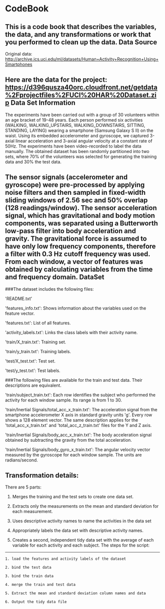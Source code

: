    CodeBook
===================================
   This is a code book that describes the variables, the data, and any transformations or work that you performed to clean up the data.
   Data Source
-----------------------------------
   
   Original data: http://archive.ics.uci.edu/ml/datasets/Human+Activity+Recognition+Using+Smartphones
   
   Here are the data for the project: https://d396qusza40orc.cloudfront.net/getdata%2Fprojectfiles%2FUCI%20HAR%20Dataset.zip
   Data Set Information
-----------------------------------
   
The experiments have been carried out with a group of 30 volunteers within an age bracket of 19-48 years. Each person performed six activities (WALKING, WALKING_UPSTAIRS, WALKING_DOWNSTAIRS, SITTING, STANDING, LAYING) wearing a smartphone (Samsung Galaxy S II) on the waist. Using its embedded accelerometer and gyroscope, we captured 3-axial linear acceleration and 3-axial angular velocity at a constant rate of 50Hz. The experiments have been video-recorded to label the data manually. The obtained dataset has been randomly partitioned into two sets, where 70% of the volunteers was selected for generating the training data and 30% the test data.
   
The sensor signals (accelerometer and gyroscope) were pre-processed by applying noise filters and then sampled in fixed-width sliding windows of 2.56 sec and 50% overlap (128 readings/window). The sensor acceleration signal, which has gravitational and body motion components, was separated using a Butterworth low-pass filter into body acceleration and gravity. The gravitational force is assumed to have only low frequency components, therefore a filter with 0.3 Hz cutoff frequency was used. From each window, a vector of features was obtained by calculating variables from the time and frequency domain.
   DataSet
-----------------------------------
  
###The dataset includes the following files:

  'README.txt'
  
  'features_info.txt': Shows information about the variables used on the feature vector.
  
  'features.txt': List of all features.
  
  'activity_labels.txt': Links the class labels with their activity name.
  
  'train/X_train.txt': Training set.
  
  'train/y_train.txt': Training labels.
  
  'test/X_test.txt': Test set.
  
  'test/y_test.txt': Test labels.

###The following files are available for the train and test data. Their descriptions are equivalent.
  
  'train/subject_train.txt': Each row identifies the subject who performed the activity for each window sample. Its range is from 1 to 30.
  
  'train/Inertial Signals/total_acc_x_train.txt': The acceleration signal from the smartphone accelerometer X axis in standard gravity units 'g'. Every row shows a 128 element vector. The same description applies for the 'total_acc_x_train.txt' and 'total_acc_z_train.txt' files for the Y and Z axis.
  
  'train/Inertial Signals/body_acc_x_train.txt': The body acceleration signal obtained by subtracting the gravity from the total acceleration.
  
  'train/Inertial Signals/body_gyro_x_train.txt': The angular velocity vector measured by the gyroscope for each window sample. The units are radians/second.
   
  Transformation details:
-----------------------------------
  
  There are 5 parts:
  
  1. Merges the training and the test sets to create one data set.
  
  2. Extracts only the measurements on the mean and standard deviation for each measurement.
  
  3. Uses descriptive activity names to name the activities in the data set
  
  4. Appropriately labels the data set with descriptive activity names.
  
  5. Creates a second, independent tidy data set with the average of each variable for each activity and each subject.
   The steps for the script:
-----------------------------------
     
    1. load the features and activity labels of the dataset
     
    2. bind the test data
     
    3. bind the train data
     
    4. merge the train and test data
     
    5. Extract the mean and standard deviation column names and data
     
    6. Output the tidy data file
